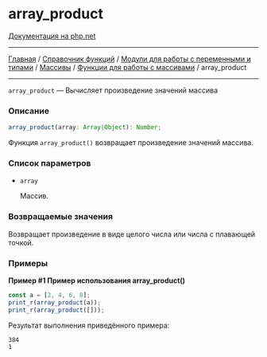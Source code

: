 # array_product

[Документация на php.net](https://www.php.net/manual/ru/function.array-product.php)

---

[Главная](../../../../../README.md) / [Справочник функций](../../../../funcref.md) /
[Модули для работы с переменными и типами](../../../vartype.md) / [Массивы](../../array.md) /
[Функции для работы с массивами](../func.md) / array_product

---

`array_product` — Вычисляет произведение значений массива

### Описание

```ts
array_product(array: Array|Object): Number;
```

Функция `array_product()` возвращает произведение значений массива.

### Список параметров

-   `array`

    Массив.

### Возвращаемые значения

Возвращает произведение в виде целого числа или числа с плавающей точкой.

### Примеры

**Пример #1 Пример использования array_product()**

```js
const a = [2, 4, 6, 8];
print_r(array_product(a));
print_r(array_product([]));
```

Результат выполнения приведённого примера:

    384
    1
